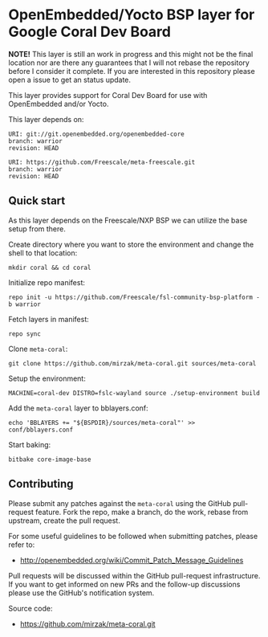 OpenEmbedded/Yocto BSP layer for Google Coral Dev Board
=======================================================

**NOTE!** This layer is still an work in progress and this might not be the final location
nor are there any guarantees that I will not rebase the repository before I
consider it complete. If you are interested in this repository please open
a issue to get an status update.

This layer provides support for Coral Dev Board for use with OpenEmbedded
and/or Yocto.

This layer depends on:

    URI: git://git.openembedded.org/openembedded-core
    branch: warrior
    revision: HEAD

    URI: https://github.com/Freescale/meta-freescale.git
    branch: warrior
    revision: HEAD

Quick start
-----------

As this layer depends on the Freescale/NXP BSP we can utilize the base setup
from there.

Create directory where you want to store the environment and change the shell
to that location:

    mkdir coral && cd coral

Initialize repo manifest:

    repo init -u https://github.com/Freescale/fsl-community-bsp-platform -b warrior

Fetch layers in manifest:

    repo sync

Clone `meta-coral`:

    git clone https://github.com/mirzak/meta-coral.git sources/meta-coral

Setup the environment:

    MACHINE=coral-dev DISTRO=fslc-wayland source ./setup-environment build

Add the `meta-coral` layer to bblayers.conf:

    echo 'BBLAYERS += "${BSPDIR}/sources/meta-coral"' >> conf/bblayers.conf

Start baking:

    bitbake core-image-base

Contributing
------------

Please submit any patches against the `meta-coral` using the GitHub
pull-request feature. Fork the repo, make a branch, do the work, rebase
from upstream, create the pull request.

For some useful guidelines to be followed when submitting patches,
please refer to:

- http://openembedded.org/wiki/Commit_Patch_Message_Guidelines

Pull requests will be discussed within the GitHub pull-request
infrastructure. If you want to get informed on new PRs and the
follow-up discussions please use the GitHub's notification system.

Source code:

- https://github.com/mirzak/meta-coral.git
